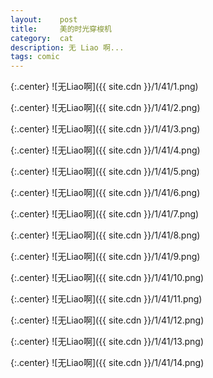 ```yaml
---
layout:    post
title:     美的时光穿梭机
category:  cat
description: 无 Liao 啊...
tags: comic
---
```

{:.center}
![无Liao啊]({{ site.cdn }}/1/41/1.png)

{:.center}
![无Liao啊]({{ site.cdn }}/1/41/2.png)

{:.center}
![无Liao啊]({{ site.cdn }}/1/41/3.png)

{:.center}
![无Liao啊]({{ site.cdn }}/1/41/4.png)

{:.center}
![无Liao啊]({{ site.cdn }}/1/41/5.png)

{:.center}
![无Liao啊]({{ site.cdn }}/1/41/6.png)

{:.center}
![无Liao啊]({{ site.cdn }}/1/41/7.png)

{:.center}
![无Liao啊]({{ site.cdn }}/1/41/8.png)

{:.center}
![无Liao啊]({{ site.cdn }}/1/41/9.png)

{:.center}
![无Liao啊]({{ site.cdn }}/1/41/10.png)

{:.center}
![无Liao啊]({{ site.cdn }}/1/41/11.png)

{:.center}
![无Liao啊]({{ site.cdn }}/1/41/12.png)

{:.center}
![无Liao啊]({{ site.cdn }}/1/41/13.png)

{:.center}
![无Liao啊]({{ site.cdn }}/1/41/14.png)